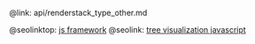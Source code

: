 @link: api/renderstack_type_other.md

@seolinktop: [js framework](https://webix.com)
@seolink: [tree visualization javascript](https://webix.com/widget/tree/)